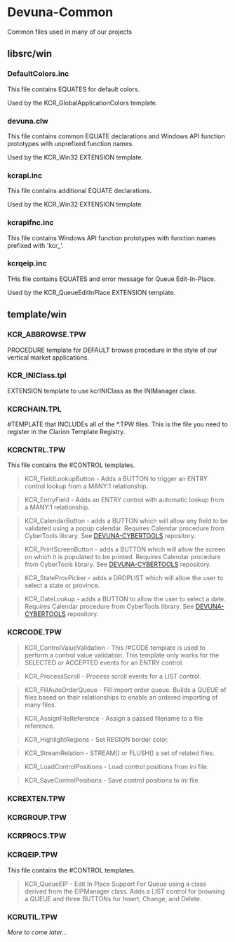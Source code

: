 # Devuna-Common
Common files used in many of our projects

## libsrc/win ##

### DefaultColors.inc ###

This file contains EQUATES for default colors.

Used by the KCR_GlobalApplicationColors template.

### devuna.clw ###

This file contains common EQUATE declarations and Windows API function prototypes with unprefixed function names.  

Used by the KCR_Win32 EXTENSION template.

### kcrapi.inc ###

This file contains additional EQUATE declarations.

Used by the KCR_Win32 EXTENSION template.

### kcrapifnc.inc ###

This file contains Windows API function prototypes with function names prefixed with 'kcr_'.

### kcrqeip.inc ###

THis file contains EQUATES and error message for Queue Edit-In-Place.

Used by the KCR_QueueEditInPlace EXTENSION template.


## template/win ##

### KCR_ABBROWSE.TPW ###

PROCEDURE template for DEFAULT browse procedure in the style of our vertical market applications.

### KCR_INIClass.tpl ###

EXTENSION template to use kcrINIClass as the INIManager class.

### KCRCHAIN.TPL ###

\#TEMPLATE that INCLUDEs all of the *.TPW files.  This is the file you need to register in the Clarion Template Registry. 

### KCRCNTRL.TPW ###

This file contains the \#CONTROL templates.

>KCR_FieldLookupButton - Adds a BUTTON to trigger an ENTRY control lookup from a MANY:1 relationship.

>KCR_EntryField - Adds an ENTRY control with automatic lookup from a MANY:1 relationship. 

>KCR_CalendarButton - adds a BUTTON which will allow any field to be validated using a popup calendar.  Requires Calendar procedure from  CyberTools library.  See [DEVUNA-CYBERTOOLS](https://github.com/Devuna/Devuna-CyberTools) repository.


>KCR_PrintScreenButton - adds a BUTTON which will allow the screen on which it is populated to be printed. Requires Calendar procedure from  CyberTools library.  See [DEVUNA-CYBERTOOLS](https://github.com/Devuna/Devuna-CyberTools) repository.

>KCR_StateProvPicker - adds a DROPLIST which will allow the user to select a state or province.

>KCR_DateLookup - adds a BUTTON to allow the user to select a date.  Requires Calendar procedure from  CyberTools library.  See [DEVUNA-CYBERTOOLS](https://github.com/Devuna/Devuna-CyberTools) repository.

### KCRCODE.TPW ###

>KCR_ControlValueValidation - This /#CODE template is used to perform a control value validation.  This template only works for the SELECTED or ACCEPTED events for an ENTRY control.

>KCR_ProcessScroll - Process scroll events for a LIST control.

>KCR_FillAutoOrderQueue - Fill import order queue.  Builds a QUEUE of files based on their relationships to enable an ordered importing of many files.

>KCR_AssignFileReference - Assign a passed filename to a file reference.

>KCR_HighlightRegions - Set REGION border color.

>KCR_StreamRelation - STREAM() or FLUSH() a set of related files.

>KCR_LoadControlPositions - Load control positions from ini file.

>KCR_SaveControlPositions - Save control positions to ini file.

### KCREXTEN.TPW ###

### KCRGROUP.TPW ###

### KCRPROCS.TPW ###

### KCRQEIP.TPW ###

This file contains the \#CONTROL templates.

>KCR_QueueEIP - Edit In Place Support For Queue using a class derived from the EIPManager class.  Adds a LIST control for browsing a QUEUE and three BUTTONs for Insert, Change, and Delete.

### KCRUTIL.TPW ###

*More to come later...*
